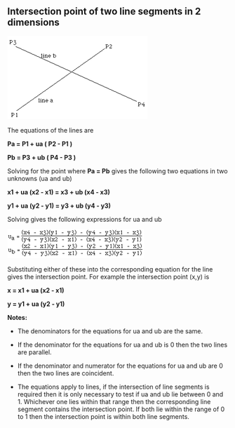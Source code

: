 ## Intersection point of two line segments in 2 dimensions

![image](images/lineintersec.gif)

The equations of the lines are

**Pa = P1 + ua ( P2 - P1 )**

**Pb = P3 + ub ( P4 - P3 )**

Solving for the point where **Pa = Pb** gives the following two equations in two unknowns (ua and ub)

**x1 + ua (x2 - x1) = x3 + ub (x4 - x3)**

**y1 + ua (y2 - y1) = y3 + ub (y4 - y3)**

Solving gives the following expressions for ua and ub

![image](images/lineintersec2.gif)

Substituting either of these into the corresponding equation for the line gives the intersection point. For example the intersection point (x,y) is

**x = x1 + ua (x2 - x1)**

**y = y1 + ua (y2 - y1)**


**Notes:**

- The denominators for the equations for ua and ub are the same.

- If the denominator for the equations for ua and ub is 0 then the two lines are parallel.

- If the denominator and numerator for the equations for ua and ub are 0 then the two lines are coincident.

- The equations apply to lines, if the intersection of line segments is required then it is only necessary to test if ua and ub lie between 0 and 1. Whichever one lies within that range then the corresponding line segment contains the intersection point. If both lie within the range of 0 to 1 then the intersection point is within both line segments. 
